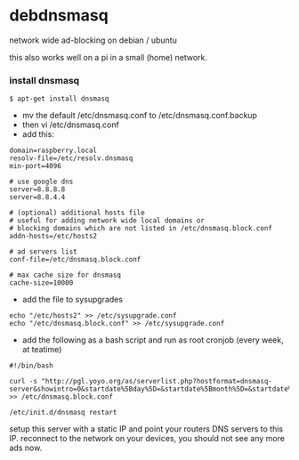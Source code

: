 # debdnsmasq
network wide ad-blocking on debian / ubuntu 

this also works well on a pi in a small (home) network.

### install dnsmasq

```
$ apt-get install dnsmasq

```

* mv the default /etc/dnsmasq.conf to /etc/dnsmasq.conf.backup
* then vi /etc/dnsmasq.conf 
* add this: 

```
domain=raspberry.local
resolv-file=/etc/resolv.dnsmasq
min-port=4096

# use google dns
server=8.8.8.8
server=8.8.4.4

# (optional) additional hosts file
# useful for adding network wide local domains or 
# blocking domains which are not listed in /etc/dnsmasq.block.conf
addn-hosts=/etc/hosts2

# ad servers list
conf-file=/etc/dnsmasq.block.conf

# max cache size for dnsmasq
cache-size=10000

```

* add the file to sysupgrades

```
echo "/etc/hosts2" >> /etc/sysupgrade.conf
echo "/etc/dnsmasq.block.conf" >> /etc/sysupgrade.conf

```

* add the following as a bash script and run as root cronjob (every week, at teatime)

```
#!/bin/bash

curl -s "http://pgl.yoyo.org/as/serverlist.php?hostformat=dnsmasq-server&showintro=0&startdate%5Bday%5D=&startdate%5Bmonth%5D=&startdate%5Byear%5D=&mimetype=plaintext" >> /etc/dnsmasq.block.conf

/etc/init.d/dnsmasq restart

```

setup this server with a static IP and point your routers DNS servers to this IP.
reconnect to the network on your devices, you should not see any more ads now. 
